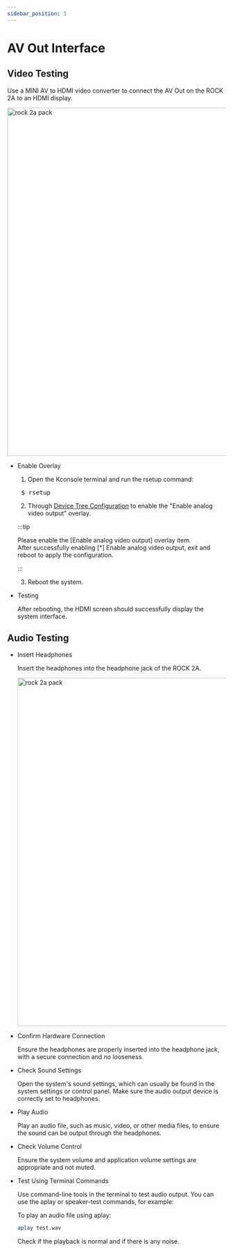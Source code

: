 ```yaml
---
sidebar_position: 3
---
```


# AV Out Interface

## Video Testing

Use a MINI AV to HDMI video converter to connect the AV Out on the ROCK 2A to an HDMI display.

<img src="/img/rock2a/rock-2a-av-out.webp" width="800" alt="rock 2a pack" />


- Enable Overlay

  1. Open the Kconsole terminal and run the rsetup command:

  <pre> $ rsetup </pre>

  2. Through [Device Tree Configuration](/rock2/rock2a/radxa-os/rsetup.md) to enable the "Enable analog video output" overlay.

  :::tip

  Please enable the [Enable analog video output] overlay item.<br/>
  After successfully enabling [*] Enable analog video output, exit and reboot to apply the configuration.

  :::

  3. Reboot the system.

- Testing

  After rebooting, the HDMI screen should successfully display the system interface.


## Audio Testing

- Insert Headphones

  Insert the headphones into the headphone jack of the ROCK 2A.

  <img src="/img/rock2a/rock-2a-headphone.webp" width="800" alt="rock 2a pack" />

- Confirm Hardware Connection

  Ensure the headphones are properly inserted into the headphone jack, with a secure connection and no looseness.

- Check Sound Settings

  Open the system's sound settings, which can usually be found in the system settings or control panel. Make sure the audio output device is correctly set to headphones.

- Play Audio

  Play an audio file, such as music, video, or other media files, to ensure the sound can be output through the headphones.

- Check Volume Control

  Ensure the system volume and application volume settings are appropriate and not muted.

- Test Using Terminal Commands

  Use command-line tools in the terminal to test audio output. You can use the aplay or speaker-test commands, for example: 

  To play an audio file using aplay: 

  ```bash
  aplay test.wav
  ```
  
  Check if the playback is normal and if there is any noise.
